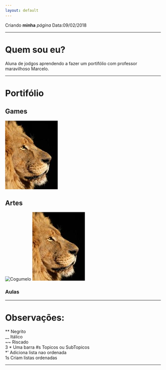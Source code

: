 ```yaml
---
layout: default
---
```


Criando **minha** _página_ Data:09/02/2018

* * *   

# Quem sou eu?

 Aluna de jodgos aprendendo a fazer um portifólio com professor maravilhoso Marcelo.

* * *   

# Portifólio  

## Games    

[![](leaozao.png)](https://elielton90.github.io/Akili/)

## Artes

![Cogumelo](https://gartic.com.br/imgs/mural/jo/jonny77/super-mario-up-mush-pixel-pixel-art-to-aprendendo-daki-a-pouco-mini-3.png)
![](leaozao.png)
### Aulas  

* * *   

# Observações:

** Negrito  
__ Itálico  
~~ Riscado  
3 * Uma barra
#s Topicos ou SubTopicos  
*' Adiciona lista nao ordenada   
1s Criam listas ordenadas

* * * 
